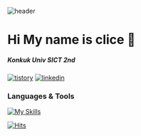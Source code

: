 ![header](https://github.com/clicelee/clicelee/assets/131771046/f24b74c9-694b-4c78-8686-f39d3d8d37e2)

# Hi My name is clice 🎲
##### Konkuk Univ SICT 2nd 

[![tistory](https://img.shields.io/badge/tistory-ff5544?style=for-the-badge&logo=tistory&logoColor=white)](https://clice.tistory.com/) [![linkedin](https://img.shields.io/badge/linkedin-0A66C2?style=for-the-badge&logo=linkedin&logoColor=white)](https://www.linkedin.com/in/jiminclicelee/)

### Languages & Tools

[![My Skills](https://skillicons.dev/icons?i=git,js,react,tailwind,vscode,figma,notion,obsidian)](https://skillicons.dev)

[![Hits](https://hits.seeyoufarm.com/api/count/incr/badge.svg?url=https%3A%2F%2Fgithub.com%2F%2508clicelee%2F&count_bg=%23BABABA&title_bg=%23000000&icon=&icon_color=%23000000&title=%F0%9F%91%80&edge_flat=true)](https://hits.seeyoufarm.com)
